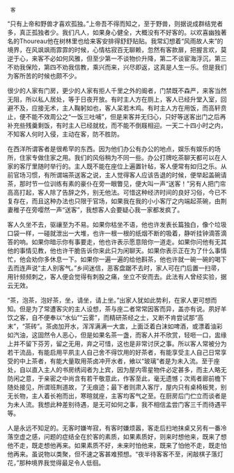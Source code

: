      客 

   “只有上帝和野兽才喜欢孤独。”上帝吾不得而知之，至于野兽，则据说成群结党者多，真正孤独者少。我们凡人，如果身心健全，大概没有不好客的。以欢喜幽独著名的Thoureau他在树林里也给来客安排得舒舒贴贴。我常幻想着“风雨故人来”的境界，在风飒飒雨霏霏的时候，心情枯寂百无聊赖，忽然有客款扉，把握言欢，莫逆于心，来客不必如何风雅，但至少第一不谈物价升降，第二不谈宦海浮沉，第三不劝我保险，第四不劝我信教，乘兴而来，兴尽即返，这真是人生一乐。但是我们为客所苦的时候也颇不少。 

   很少的人家有门房，更少的人家有拒人千里之外的阍者，门禁既不森严，来客当然无阻，所以私人居处，等于日夜开放。有时主人方在厕上，客人已经升堂入室，回避不及，应接无术，主人鞠躬如也，客人呆若木鸡。有时主人方在用饭，而高轩贲止，便不能不效周公之“一饭三吐哺”，但是来客并无归心，只好等送客出门之后再补充些残羹剩饭，有时主人已经就枕，而不能不倒屐相迎。一天二十四小时之内，不知客人何时入侵，主动在客，防不胜防。 

   在西洋所谓客者是很希罕的东西。因为他们办公有办公的地点，娱乐有娱乐的场所，住家专做住家之用。我们的风俗稍为不同一些。办公打牌吃茶聊天都可以在人家的客厅里随时举行的。主人既不能在座位上遍置针毡，客人便常有如归之乐。从前官场习惯，有所谓端茶送客之说，主人觉得客人应该告退的时候，便举起盖碗请茶，那时节一位训练有素的豪仆在旁一眼瞥见，便大叫一声“送客！”另有人把门帘高高打起，客人除了告辞之外，别无他法。可惜这种经济时间的良好习俗，今已不复存在，而且这种办法也只限于官场，如果我在我的小小客厅之内端起茶碗，由荆妻稚子在旁嘤然一声“送客”，我想客人会要疑心我一家都发疯了。 

   客人久坐不去，驱禳至为不易。如果你枯坐不语，他也许发表长篇独白，像个垃圾口袋一样，一碰就泄出一大堆，也许一根一根的纸烟不断的吸着，静听挂钟滴答滴答的响。如果你暗示你有事要走，他也许表示愿意陪你一道走。如果你问他有无其他的事情见教，他也许干脆告诉你来此只为闲聊天。如果你表示正在为了什么事情忙，他会劝你多休息一下。如果你一遍一遍的给他斟茶，他也许就一碗一碗的喝下去而连声说“主人别客气。”乡间迷信，恶客盘踞不去时，家人可在门后置一扫帚，用针频频刺之，客人便会觉得有刺股之痛，坐立不安而去。此法有人曾经实验，据云无效。 

   “茶，泡茶，泡好茶，坐，请坐，请上坐。”出家人犹如此势利，在家人更可想而知。但是为了常遭客灾的主人设想，茶与座二者常常因客而异，盖亦有说。夙好羊饮之客，自不便奉以“水仙”“云雾”，而精研茶经之士，又断不肯尝试那“高末”，“茶砖”。茶卤加开水，浑浑满满一大盅，上面泛着白沫如啤酒，或漂着油彩如汽油，这固然令人恶心，但是如果名茶一盏，而客人并不欣赏，轻咂一口，盅缘上并不留下芬芳，留之无用，弃之可惜，这也是非常讨厌之事。所以客人常被分为若干流品，有能启用平夙主人自己舍不得饮用的好茶者，有能享受主人自己日常享受的中上茶者，有能大量取用茶卤冲开水者，飨以“玻璃”者是为未入流。至于座处，自以直入主人的书房绣闼者为上宾，因为屋内零星物件必定甚多，而主人略无防闲之意，于亲密之中尚含有若干敬意此，作客至此，毫无遗憾；次焉者廊前檐下随处接见，所谓班荆道故，了无痕迹；最下者则肃入客厅，屋内只有桌椅板凳，别无长物，主人着长袍而出，寒暄就座，主客均客气之至。在厨房后门伫立而谈者是为未人流。我想此种差别待遇，是无可如何之事，我不相信孟尝门客三千而待遇平等。 

   人是永远不知足的。无客时嫌岑寂，有客时嫌烦嚣，客走后扫地抹桌又另有一番冷落空虚之感，问题的症结全在於客的素质，如果素质好，则来时想他来，既来了想他不走，既走想他再来。如果素质不好，未来时怕他来，既来了怕他不走，既走怕他再来。虽说物以类聚，但不速之客甚难预想。“夜半待客客不至，闲敲棋子落灯花，”那种境界我觉得最足令人低徊。 

